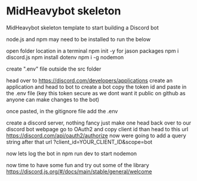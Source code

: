 # MidHeavybot skeleton
 MidHeavybot skeleton template to start building a Discord bot

node.js and npm may need to be installed to run the below

open folder location in a terminal 
npm init -y for jason packages
npm i discord.js
npm install dotenv
npm i -g nodemon

create ".env" file outside the src folder

head over to https://discord.com/developers/applications
create an application and head to bot to create a bot
copy the token id and paste in the .env file (key this token secure as we dont want it public on github as anyone can make changes to the bot)

once pasted, in the gitignore file add the .env 

create a discord server, nothing fancy just make one
head back over to our discord bot webpage 
go to OAuth2 and copy client id
than head to this url https://discord.com/api/oauth2/authorize 
now were going to add a query string after that url 
?client_id=YOUR_CLIENT_ID&scope=bot

now lets log the bot in
npm run dev to start nodemon 

now time to have some fun and try out some of the library 
https://discord.js.org/#/docs/main/stable/general/welcome
